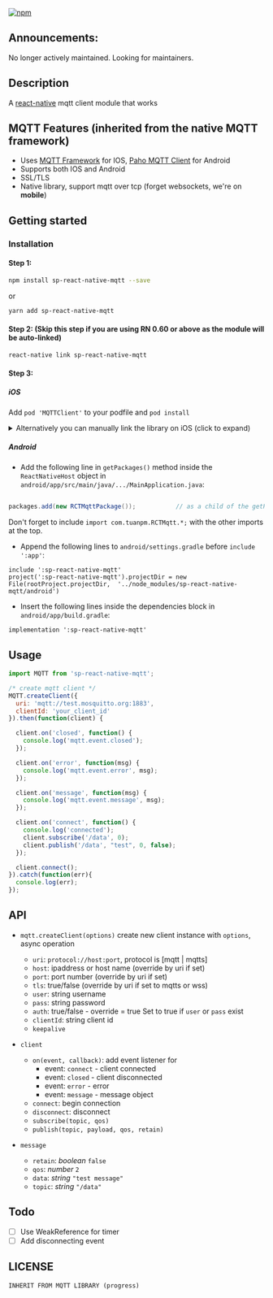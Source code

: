 [![npm](https://img.shields.io/npm/dt/react-native-mqtt.svg)]()

## Announcements:

No longer actively maintained.
Looking for maintainers.

## Description

A [react-native](https://github.com/facebook/react-native) mqtt client module that works

## MQTT Features (inherited from the native MQTT framework)
* Uses [MQTT Framework](https://github.com/ckrey/MQTT-Client-Framework) for IOS, [Paho MQTT Client](https://eclipse.org/paho/clients/android/) for Android
* Supports both IOS and Android
* SSL/TLS
* Native library, support mqtt over tcp (forget websockets, we're on **mobile**)


## Getting started

### Installation

#### Step 1:
```bash
npm install sp-react-native-mqtt --save
```

or

```bash
yarn add sp-react-native-mqtt
```

#### Step 2: (Skip this step if you are using RN 0.60 or above as the module will be auto-linked)

```bash
react-native link sp-react-native-mqtt
```


#### Step 3:
##### iOS

Add `pod 'MQTTClient'` to your podfile and `pod install`

<details>
<summary>Alternatively you can manually link the library on iOS (click to expand)</summary>

In XCode, in the project navigator, right click `Libraries` ➜ `Add Files to [your project's name]`
* Go to `node_modules` ➜ `sp-react-native-mqtt` and add `RCTMqtt.xcodeproj`
* In XCode, in the project navigator, select your project. Add `libRCTmqtt.a` and `libicucore.tbd` to your project's `Build Phases` ➜ `Link Binary With Libraries`
* Click `RCTMqtt.xcodeproj` in the project navigator and go the `Build Settings` tab. Make sure 'All' is toggled on (instead of 'Basic'). In the `Search Paths` section, look for `Header Search Paths` and make sure it contains both `$(SRCROOT)/../../react-native/React` - mark  as `recursive`.

</details>



##### Android

* Add the following line in `getPackages()` method inside the `ReactNativeHost` object in `android/app/src/main/java/.../MainApplication.java`:

```java

packages.add(new RCTMqttPackage());           // as a child of the getPackages() returned array

```

Don't forget to include `import com.tuanpm.RCTMqtt.*;` with the other imports at the top.

* Append the following lines to `android/settings.gradle` before `include ':app'`:

```
include ':sp-react-native-mqtt'
project(':sp-react-native-mqtt').projectDir = new File(rootProject.projectDir,  '../node_modules/sp-react-native-mqtt/android')

```


- Insert the following lines inside the dependencies block in `android/app/build.gradle`:

```
implementation ':sp-react-native-mqtt'
```



## Usage

```javascript
import MQTT from 'sp-react-native-mqtt';

/* create mqtt client */
MQTT.createClient({
  uri: 'mqtt://test.mosquitto.org:1883',
  clientId: 'your_client_id'
}).then(function(client) {

  client.on('closed', function() {
    console.log('mqtt.event.closed');
  });

  client.on('error', function(msg) {
    console.log('mqtt.event.error', msg);
  });

  client.on('message', function(msg) {
    console.log('mqtt.event.message', msg);
  });

  client.on('connect', function() {
    console.log('connected');
    client.subscribe('/data', 0);
    client.publish('/data', "test", 0, false);
  });

  client.connect();
}).catch(function(err){
  console.log(err);
});

```

## API

* `mqtt.createClient(options)`  create new client instance with `options`, async operation
  * `uri`: `protocol://host:port`, protocol is [mqtt | mqtts]
  * `host`: ipaddress or host name (override by uri if set)
  * `port`: port number (override by uri if set)
  * `tls`: true/false (override by uri if set to mqtts or wss)
  * `user`: string username
  * `pass`: string password
  * `auth`: true/false - override = true Set to true if `user` or `pass` exist
  * `clientId`: string client id
  * `keepalive`

* `client`
  * `on(event, callback)`: add event listener for
    * event: `connect` - client connected
    * event: `closed` - client disconnected
    * event: `error` - error
    * event: `message` - message object
  * `connect`: begin connection
  * `disconnect`: disconnect
  * `subscribe(topic, qos)`
  * `publish(topic, payload, qos, retain)`

* `message`
  * `retain`: *boolean* `false`
  * `qos`: *number* `2`
  * `data`: *string* `"test message"`
  * `topic`: *string* `"/data"`

## Todo

* [ ] Use WeakReference for timer
* [ ] Add disconnecting event

## LICENSE

```text
INHERIT FROM MQTT LIBRARY (progress)
```
